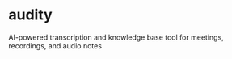 # audity
AI-powered transcription and knowledge base tool for meetings, recordings, and audio notes
